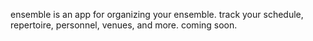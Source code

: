 ensemble is an app for organizing your ensemble. track your schedule, repertoire, personnel, venues, and more. coming soon.
